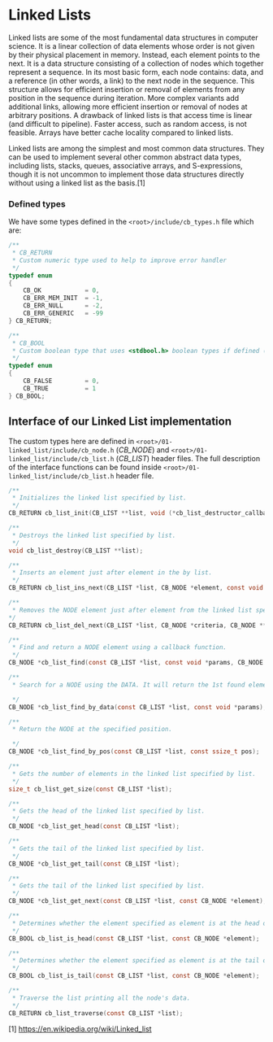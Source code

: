 # Linked Lists

Linked lists are some of the most fundamental data structures in computer science. It is a linear collection of data elements whose order is not given by their physical placement in memory. Instead, each element points to the next. It is a data structure consisting of a collection of nodes which together represent a sequence. In its most basic form, each node contains: data, and a reference (in other words, a link) to the next node in the sequence. This structure allows for efficient insertion or removal of elements from any position in the sequence during iteration. More complex variants add additional links, allowing more efficient insertion or removal of nodes at arbitrary positions. A drawback of linked lists is that access time is linear (and difficult to pipeline). Faster access, such as random access, is not feasible. Arrays have better cache locality compared to linked lists.

Linked lists are among the simplest and most common data structures. They can be used to implement several other common abstract data types, including lists, stacks, queues, associative arrays, and S-expressions, though it is not uncommon to implement those data structures directly without using a linked list as the basis.[1]

### Defined types
We have some types defined in the `<root>/include/cb_types.h` file which are:
```c
/**
 * CB_RETURN
 * Custom numeric type used to help to improve error handler
 */
typedef enum
{
    CB_OK            = 0,
    CB_ERR_MEM_INIT  = -1,
    CB_ERR_NULL      = -2,
    CB_ERR_GENERIC   = -99
} CB_RETURN;

/**
 * CB_BOOL
 * Custom boolean type that uses <stdbool.h> boolean types if defined (C99) or an user-defined structure like below
 */
typedef enum
{
    CB_FALSE         = 0,
    CB_TRUE          = 1
} CB_BOOL;
```

## Interface of our Linked List implementation
The custom types here are defined in `<root>/01-linked_list/include/cb_node.h` (*CB_NODE*) and `<root>/01-linked_list/include/cb_list.h` (*CB_LIST*) header files.
The full description of the interface functions can be found inside `<root>/01-linked_list/include/cb_list.h` header file.

```c
/**
 * Initializes the linked list specified by list.
 */
CB_RETURN cb_list_init(CB_LIST **list, void (*cb_list_destructor_callback)(CB_LIST **list));

/**
 * Destroys the linked list specified by list.
 */
void cb_list_destroy(CB_LIST **list);

/**
 * Inserts an element just after element in the by list.
 */
CB_RETURN cb_list_ins_next(CB_LIST *list, CB_NODE *element, const void *data, CB_RETURN (*cb_node_initialize_callback)(CB_NODE **nde, const void *dta));

/**
 * Removes the NODE element just after element from the linked list specified by "criteria".
*/
CB_RETURN cb_list_del_next(CB_LIST *list, CB_NODE *criteria, CB_NODE **removed);

/**
 * Find and return a NODE element using a callback function.
 */
CB_NODE *cb_list_find(const CB_LIST *list, const void *params, CB_NODE *(*cb_list_find_callback)(const CB_LIST *lst, const void *prams));

/**
 * Search for a NODE using the DATA. It will return the 1st found element or NULL in case of not found element.

 */
CB_NODE *cb_list_find_by_data(const CB_LIST *list, const void *params);

/**
 * Return the NODE at the specified position.

 */
CB_NODE *cb_list_find_by_pos(const CB_LIST *list, const ssize_t pos);

/**
 * Gets the number of elements in the linked list specified by list.
 */
size_t cb_list_get_size(const CB_LIST *list);

/**
 * Gets the head of the linked list specified by list.
 */
CB_NODE *cb_list_get_head(const CB_LIST *list);

/**
 * Gets the tail of the linked list specified by list.
 */
CB_NODE *cb_list_get_tail(const CB_LIST *list);

/**
 * Gets the tail of the linked list specified by list.
 */
CB_NODE *cb_list_get_next(const CB_LIST *list, const CB_NODE *element);

/**
 * Determines whether the element specified as element is at the head of the linked list.
 */
CB_BOOL cb_list_is_head(const CB_LIST *list, const CB_NODE *element);

/**
 * Determines whether the element specified as element is at the tail of the linked list.
 */
CB_BOOL cb_list_is_tail(const CB_LIST *list, const CB_NODE *element);

/**
 * Traverse the list printing all the node's data.
 */
CB_RETURN cb_list_traverse(const CB_LIST *list);
```

[1] https://en.wikipedia.org/wiki/Linked_list
